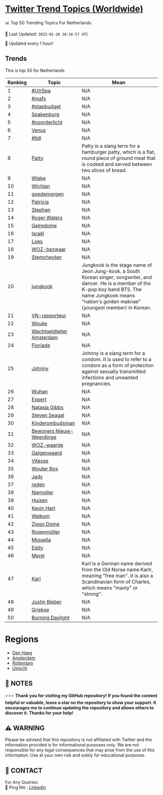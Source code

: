 [Twitter Trend Topics (Worldwide)](https://github.com/ErcinDedeoglu/Twitter-Trend-Topics)
==========


📊 Top 50 Trending Topics For Netherlands

📆 Last Updated: `2023-02-28 20:16:57 UTC`

🔧 Updated every 1 hour!


## Trends

This is top 50 for Netherlands

| Ranking | Topic | Mean |
| ------- | ------------ | ------------ |
| 1 | [#UtrSpa](http://twitter.com/search?q=%23UtrSpa) | N/A |
| 2 | [#mafs](http://twitter.com/search?q=%23mafs) | N/A |
| 3 | [#stapbudget](http://twitter.com/search?q=%23stapbudget) | N/A |
| 4 | [Spakenburg](http://twitter.com/search?q=Spakenburg) | N/A |
| 5 | [#noorderlicht](http://twitter.com/search?q=%23noorderlicht) | N/A |
| 6 | [Venus](http://twitter.com/search?q=Venus) | N/A |
| 7 | [#lldl](http://twitter.com/search?q=%23lldl) | N/A |
| 8 | [Patty](http://twitter.com/search?q=Patty) | Patty is a slang term for a hamburger patty, which is a flat, round piece of ground meat that is cooked and served between two slices of bread. |
| 9 | [Wieke](http://twitter.com/search?q=Wieke) | N/A |
| 10 | [Wichian](http://twitter.com/search?q=Wichian) | N/A |
| 11 | [goedemorgen](http://twitter.com/search?q=goedemorgen) | N/A |
| 12 | [Patricia](http://twitter.com/search?q=Patricia) | N/A |
| 13 | [Stephan](http://twitter.com/search?q=Stephan) | N/A |
| 14 | [Roger Waters](http://twitter.com/search?q=Roger+Waters) | N/A |
| 15 | [Gelredome](http://twitter.com/search?q=Gelredome) | N/A |
| 16 | [Israël](http://twitter.com/search?q=Isra%c3%abl) | N/A |
| 17 | [Loes](http://twitter.com/search?q=Loes) | N/A |
| 18 | [WOZ-bezwaar](http://twitter.com/search?q=WOZ-bezwaar) | N/A |
| 19 | [Stemchecker](http://twitter.com/search?q=Stemchecker) | N/A |
| 20 | [jungkook](http://twitter.com/search?q=jungkook) | Jungkook is the stage name of Jeon Jung-kook, a South Korean singer, songwriter, and dancer. He is a member of the K-pop boy band BTS. The name Jungkook means "nation's golden maknae" (youngest member) in Korean. |
| 21 | [VN-rapporteur](http://twitter.com/search?q=VN-rapporteur) | N/A |
| 22 | [Wouke](http://twitter.com/search?q=Wouke) | N/A |
| 23 | [Wachtgeldteller Amsterdam](http://twitter.com/search?q=Wachtgeldteller+Amsterdam) | N/A |
| 24 | [Floriade](http://twitter.com/search?q=Floriade) | N/A |
| 25 | [Johnny](http://twitter.com/search?q=Johnny) | Johnny is a slang term for a condom. It is used to refer to a condom as a form of protection against sexually transmitted infections and unwanted pregnancies. |
| 26 | [Wuhan](http://twitter.com/search?q=Wuhan) | N/A |
| 27 | [Expert](http://twitter.com/search?q=Expert) | N/A |
| 28 | [Natasja Gibbs](http://twitter.com/search?q=Natasja+Gibbs) | N/A |
| 29 | [Steven Seagal](http://twitter.com/search?q=Steven+Seagal) | N/A |
| 30 | [Kinderombudsman](http://twitter.com/search?q=Kinderombudsman) | N/A |
| 31 | [Bewoners Nieuw-Weerdinge](http://twitter.com/search?q=Bewoners+Nieuw-Weerdinge) | N/A |
| 32 | [WOZ-waarde](http://twitter.com/search?q=WOZ-waarde) | N/A |
| 33 | [Galgenwaard](http://twitter.com/search?q=Galgenwaard) | N/A |
| 34 | [Vitesse](http://twitter.com/search?q=Vitesse) | N/A |
| 35 | [Wouter Bos](http://twitter.com/search?q=Wouter+Bos) | N/A |
| 36 | [Jady](http://twitter.com/search?q=Jady) | N/A |
| 37 | [reden](http://twitter.com/search?q=reden) | N/A |
| 38 | [Niemoller](http://twitter.com/search?q=Niemoller) | N/A |
| 39 | [Huizen](http://twitter.com/search?q=Huizen) | N/A |
| 40 | [Kevin Hart](http://twitter.com/search?q=Kevin+Hart) | N/A |
| 41 | [Welkom](http://twitter.com/search?q=Welkom) | N/A |
| 42 | [Ziggo Dome](http://twitter.com/search?q=Ziggo+Dome) | N/A |
| 43 | [Rosenmöller](http://twitter.com/search?q=Rosenm%c3%b6ller) | N/A |
| 44 | [Miquella](http://twitter.com/search?q=Miquella) | N/A |
| 45 | [Eddy](http://twitter.com/search?q=Eddy) | N/A |
| 46 | [Merel](http://twitter.com/search?q=Merel) | N/A |
| 47 | [Karl](http://twitter.com/search?q=Karl) | Karl is a German name derived from the Old Norse name Karlr, meaning "free man". It is also a Scandinavian form of Charles, which means "manly" or "strong". |
| 48 | [Justin Bieber](http://twitter.com/search?q=Justin+Bieber) | N/A |
| 49 | [Griekse](http://twitter.com/search?q=Griekse) | N/A |
| 50 | [Burning Daylight](http://twitter.com/search?q=Burning+Daylight) | N/A |



# Regions

* [Den Haag](</Netherlands/Den Haag.md>)
* [Amsterdam](</Netherlands/Amsterdam.md>)
* [Rotterdam](</Netherlands/Rotterdam.md>)
* [Utrecht](</Netherlands/Utrecht.md>)



## 📝 NOTES

⭐⭐⭐ **Thank you for visiting my GitHub repository! If you found the content helpful or valuable, leave a star on the repository to show your support. It encourages me to continue updating the repository and allows others to discover it. Thanks for your help!**


## ⚠️ WARNING

Please be advised that this repository is not affiliated with Twitter and the information provided is for informational purposes only. We are not responsible for any legal consequences that may arise from the use of this information. Use at your own risk and solely for educational purposes.


## 📨 CONTACT

 For Any Queries:  
            🏓 Ping Me : [LinkedIn](https://www.linkedin.com/in/ercindedeoglu/)
